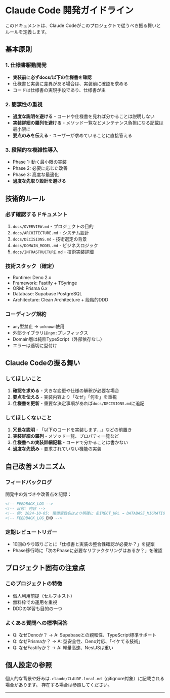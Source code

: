 # Claude Code 開発ガイドライン

このドキュメントは、Claude Codeがこのプロジェクトで従うべき振る舞いとルールを定義します。

## 基本原則

### 1. 仕様書駆動開発
- **実装前に必ずdocs/以下の仕様書を確認**
- 仕様書と実装に差異がある場合は、実装前に確認を求める
- コードは仕様書の実現手段であり、仕様書が主

### 2. 簡潔性の重視
- **過度な説明を避ける** - コードや仕様書を見れば分かることは説明しない
- **実装詳細の羅列を避ける** - メソッド一覧などメンテナンス負担になる記載は最小限に
- **要点のみを伝える** - ユーザーが求めていることに直接答える

### 3. 段階的な複雑性導入
- Phase 1: 動く最小限の実装
- Phase 2: 必要に応じた改善
- Phase 3: 高度な最適化
- **過度な先取り設計を避ける**

## 技術的ルール

### 必ず確認するドキュメント
1. `docs/OVERVIEW.md` - プロジェクトの目的
2. `docs/ARCHITECTURE.md` - システム設計
3. `docs/DECISIONS.md` - 技術選定の背景
4. `docs/DOMAIN_MODEL.md` - ビジネスロジック
5. `docs/INFRASTRUCTURE.md` - 技術実装詳細

### 技術スタック（確定）
- Runtime: Deno 2.x
- Framework: Fastify + TSyringe
- ORM: Prisma 6.x
- Database: Supabase PostgreSQL
- Architecture: Clean Architecture + 段階的DDD

### コーディング規約
- `any`型禁止 → `unknown`使用
- 外部ライブラリは`npm:`プレフィックス
- Domain層は純粋TypeScript（外部依存なし）
- エラーは適切に型付け

## Claude Codeの振る舞い

### してほしいこと
1. **確認を求める** - 大きな変更や仕様の解釈が必要な場合
2. **要点を伝える** - 実装内容より「なぜ」「何を」を重視
3. **仕様書を更新** - 重要な決定事項があれば`docs/DECISIONS.md`に追記

### してほしくないこと
1. **冗長な説明** - 「以下のコードを実装します...」などの前置き
2. **実装詳細の羅列** - メソッド一覧、プロパティ一覧など
3. **仕様書への実装詳細記載** - コードで分かることは書かない
4. **過度な先読み** - 要求されていない機能の実装

## 自己改善メカニズム

### フィードバックログ
開発中の気づきや改善点を記録：

```markdown
<!-- FEEDBACK_LOG -->
<!-- 日付: 内容 -->
<!-- 例: 2024-10-05: 環境変数名はより明確に（DIRECT_URL → DATABASE_MIGRATION_URL） -->
<!-- FEEDBACK_LOG_END -->
```

### 定期レビュートリガー
- 10回のやり取りごとに「仕様書と実装の整合性確認が必要か？」を提案
- Phase移行時に「次のPhaseに必要なリファクタリングはあるか？」を確認

## プロジェクト固有の注意点

### このプロジェクトの特徴
- 個人利用前提（セルフホスト）
- 無料枠での運用を重視
- DDDの学習も目的の一つ

### よくある質問への標準回答
- Q: なぜDenoか？ → A: Supabaseとの親和性、TypeScript標準サポート
- Q: なぜPrismaか？ → A: 型安全性、Deno対応、「イケてる技術」
- Q: なぜFastifyか？ → A: 軽量高速、NestJSは重い

## 個人設定の参照

個人的な背景や好みは`.claude/CLAUDE.local.md`（gitignore対象）に記載される場合があります。
存在する場合は参照してください。

---

<!-- FEEDBACK_LOG -->
<!-- 2024-10-05: 初版作成 - 今回の会話を基に基本ルール策定 -->
<!-- 2025-01-05: 【重要】Denoプロジェクトでは基本的にdeno taskを使用、npxは最小限に -->
<!-- 2025-01-05: 【重要】タスク名は実装技術を隠蔽する（×supabase:migrate → ○db:migrate） -->
<!-- 2025-01-05: 【重要】ファイル生成は必ずCLIコマンドを使用（手動作成禁止） -->
<!-- 2025-01-05: 【重要】実装前に必ずドキュメントを確認（思い込み禁止） -->
<!-- 2025-01-05: 【重要】ドメインモデルとDB設計の整合性を常に確認 -->
<!-- 2025-01-05: 【反省】同じミスを繰り返している - このログを必ず確認すること -->

<!-- ===== Deno環境変数とテストの教訓 ===== -->
<!-- 2025-01-05: 【教訓】Denoの--env-fileは既存環境変数を上書きしない仕様 -->
<!-- 2025-01-05: 【教訓】DevContainerのenv_fileが既存環境変数を設定するため注意 -->
<!-- 2025-01-05: 【解決】envコマンドで.env.testを注入する方法を採用 -->
<!-- 2025-01-05: 【重要】コマンドオプションの正確な名前を確認（--env → --env-file） -->
<!-- 2025-01-05: 【重要】環境変数の優先順位：既存 > --env-file > デフォルト -->
<!-- 2025-01-05: 【重要】GitHub Actionsでサービス名を使うにはcontainer実行が必要 -->
<!-- 2025-01-05: 【重要】ドキュメントの公式仕様を必ず確認、推測で実装しない -->
<!-- 2025-01-05: 【重要】テストではpostgres-test:5432で統一（CI/ローカル両対応） -->

<!-- ===== テスト構造の教訓 ===== -->
<!-- 2025-01-05: 【教訓】テストファイルはtests/配下に統一、src/内にテストを作らない -->
<!-- 2025-01-05: 【重要】問題が発生したら必ず教訓をCLAUDE.mdに記録し、次回に活かす -->
<!-- 2025-01-05: 【反省】エラー修正時は原因と対策を必ずドキュメントに残す -->
<!-- FEEDBACK_LOG_END -->